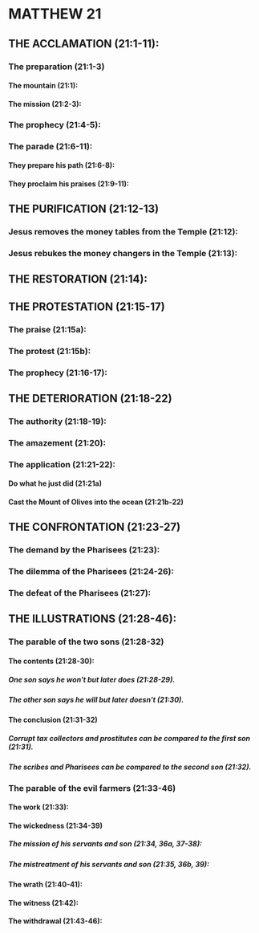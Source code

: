 ---
---
# MATTHEW 21
## THE ACCLAMATION (21:1-11): 
###  The preparation (21:1-3) 
####  The mountain (21:1): 
####  The mission (21:2-3): 
###  The prophecy (21:4-5): 
###  The parade (21:6-11): 
####  They prepare his path (21:6-8): 
####  They proclaim his praises (21:9-11): 
## THE PURIFICATION (21:12-13) 
###  Jesus removes the money tables from the Temple (21:12): 
###  Jesus rebukes the money changers in the Temple (21:13): 
## THE RESTORATION (21:14): 
## THE PROTESTATION (21:15-17) 
###  The praise (21:15a): 
###  The protest (21:15b): 
###  The prophecy (21:16-17): 
## THE DETERIORATION (21:18-22) 
###  The authority (21:18-19): 
###  The amazement (21:20): 
###  The application (21:21-22): 
####  Do what he just did (21:21a) 
####  Cast the Mount of Olives into the ocean (21:21b-22) 
## THE CONFRONTATION (21:23-27) 
###  The demand by the Pharisees (21:23): 
###  The dilemma of the Pharisees (21:24-26): 
###  The defeat of the Pharisees (21:27): 
## THE ILLUSTRATIONS (21:28-46): 
###  The parable of the two sons (21:28-32) 
####  The contents (21:28-30): 
#####  One son says he won\'t but later does (21:28-29). 
#####  The other son says he will but later doesn\'t (21:30). 
####  The conclusion (21:31-32) 
#####  Corrupt tax collectors and prostitutes can be compared to the first son (21:31). 
#####  The scribes and Pharisees can be compared to the second son (21:32). 
###  The parable of the evil farmers (21:33-46) 
####  The work (21:33): 
####  The wickedness (21:34-39) 
#####  The mission of his servants and son (21:34, 36a, 37-38): 
#####  The mistreatment of his servants and son (21:35, 36b, 39): 
####  The wrath (21:40-41): 
####  The witness (21:42): 
####  The withdrawal (21:43-46): 
